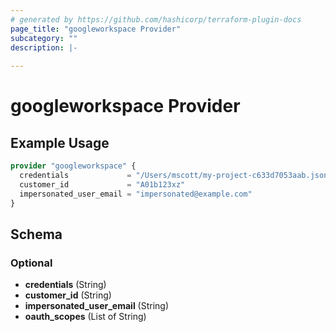 ```yaml
---
# generated by https://github.com/hashicorp/terraform-plugin-docs
page_title: "googleworkspace Provider"
subcategory: ""
description: |-
  
---
```


# googleworkspace Provider



## Example Usage

```terraform
provider "googleworkspace" {
  credentials             = "/Users/mscott/my-project-c633d7053aab.json"
  customer_id             = "A01b123xz"
  impersonated_user_email = "impersonated@example.com"
}
```

<!-- schema generated by tfplugindocs -->
## Schema

### Optional

- **credentials** (String)
- **customer_id** (String)
- **impersonated_user_email** (String)
- **oauth_scopes** (List of String)
